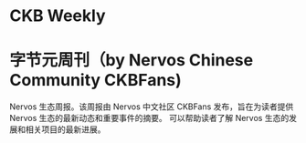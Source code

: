 # CKB Weekly
# 字节元周刊（by Nervos Chinese Community CKBFans)

Nervos 生态周报。该周报由 Nervos 中文社区 CKBFans 发布，旨在为读者提供 Nervos 生态的最新动态和重要事件的摘要。
可以帮助读者了解 Nervos 生态的发展和相关项目的最新进展。


